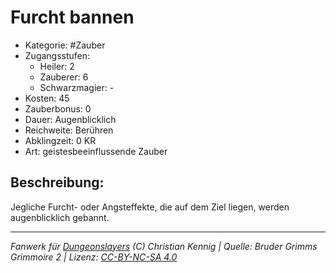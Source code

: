 # Furcht bannen  
- Kategorie: #Zauber  
- Zugangsstufen:  
  - Heiler: 2  
  - Zauberer: 6  
  - Schwarzmagier: -  
- Kosten: 45  
- Zauberbonus: 0  
- Dauer: Augenblicklich  
- Reichweite: Berühren  
- Abklingzeit: 0 KR  
- Art: geistesbeeinflussende Zauber     

## Beschreibung:
Jegliche Furcht- oder Angsteffekte, die auf dem Ziel liegen, werden augenblicklich gebannt.


___
*Fanwerk für [Dungeonslayers](https://www.dungeonslayers.net/) (C) Christian Kennig | Quelle: Bruder Grimms Grimmoire 2 | Lizenz: [CC-BY-NC-SA 4.0](https://creativecommons.org/licenses/by-nc-sa/4.0/deed.de)*